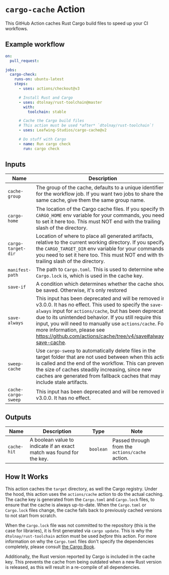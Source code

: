 # `cargo-cache` Action

This GitHub Action caches Rust Cargo build files to speed up your CI workflows.

## Example workflow

```yaml
on:
  pull_request:

jobs:
  cargo-check:
    runs-on: ubuntu-latest
    steps:
      - uses: actions/checkout@v3

      # Install Rust and Cargo
      - uses: dtolnay/rust-toolchain@master
        with:
          toolchain: stable

      # Cache the Cargo build files
      # This action must be used *after* `dtolnay/rust-toolchain`!
      - uses: Leafwing-Studios/cargo-cache@v2

      # Do stuff with Cargo
      - name: Run cargo check
        run: cargo check
```

## Inputs

| Name               | Description                                                                                                                                                                                                                                                   | Type      | Default                                                                        |
| ------------------ | ------------------------------------------------------------------------------------------------------------------------------------------------------------------------------------------------------------------------------------------------------------- | --------- | ------------------------------------------------------------------------------ |
| `cache-group`      | The group of the cache, defaults to a unique identifier for the workflow job. If you want two jobs to share the same cache, give them the same group name.                                                                                                    | `string`  | `${{ hashFiles(env.workflow_path)-${{ github.job }}-${{ strategy.job-index }}` |
| `cargo-home`       | The location of the Cargo cache files. If you specify the `CARGO_HOME` env variable for your commands, you need to set it here too. This must NOT end with the trailing slash of the directory.                                                               | `string`  | `~/.cargo`                                                                     |
| `cargo-target-dir` | Location of where to place all generated artifacts, relative to the current working directory. If you specify the `CARGO_TARGET_DIR` env variable for your commands, you need to set it here too. This must NOT end with the trailing slash of the directory. | `string`  | `target`                                                                       |
|`manifest-path`|The path to `Cargo.toml`. This is used to determine where `Cargo.lock` is, which is used in the cache key.|`string`|`Cargo.toml`|
| `save-if`          | A condition which determines whether the cache should be saved. Otherwise, it's only restored                                                                                                                                                                 | `boolean` | `true`                                                                         |
| `save-always`      | This input has been deprecated and will be removed in v3.0.0. It has no effect. This used to specify the `save-always` input for `actions/cache`, but has been deprecated due to its unintended behavior. If you still require this input, you will need to manually use `actions/cache`. For more information, please see <https://github.com/actions/cache/tree/v4/save#always-save-cache>. | `boolean` ||
|`sweep-cache`|Use `cargo-sweep` to automatically delete files in the target folder that are not used between when this action is called and the end of the workflow. This can prevent the size of caches steadily increasing, since new caches are generated from fallback caches that may include stale artifacts.|`boolean`|`false`|
|`cache-cargo-sweep`|This input has been deprecated and will be removed in v3.0.0. It has no effect.|`boolean`||

[`cargo-sweep`]: https://crates.io/crates/cargo-sweep

## Outputs

| Name        | Description                                                          | Type      | Note                                            |
| ----------- | -------------------------------------------------------------------- | --------- | ----------------------------------------------- |
| `cache-hit` | A boolean value to indicate if an exact match was found for the key. | `boolean` | Passed through from the `actions/cache` action. |

## How It Works

This action caches the `target` directory, as well the Cargo registry.
Under the hood, this action uses the `actions/cache` action to do the actual caching.
The cache key is generated from the `Cargo.toml` and `Cargo.lock` files, to ensure that the cache is always up-to-date.
When the `Cargo.toml` or `Cargo.lock` files change, the cache falls back to previously cached versions to not start from scratch.

When the `Cargo.lock` file was not committed to the repository (this is the case for libraries), it is first generated via `cargo update`.
This is why the `dtolnay/rust-toolchain` action must be used _before_ this action.
For more information on why the `Cargo.toml` files don't specify the dependencies completely, please consult [the Cargo Book](https://doc.rust-lang.org/cargo/guide/cargo-toml-vs-cargo-lock.html).

Additionally, the Rust version reported by Cargo is included in the cache key.
This prevents the cache from being outdated when a new Rust version is released, as this will result in a re-compile of all dependencies.
